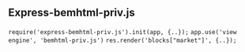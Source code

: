 ## Express-bemhtml-priv.js

`require('express-bemhtml-priv.js').init(app, {..});`
`app.use('view engine', 'bemhtml-priv.js')`
`res.render('blocks["market"]', {..});`
